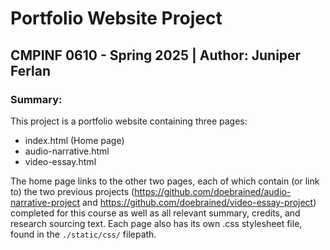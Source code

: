 # Portfolio Website Project
## CMPINF 0610 - Spring 2025 | Author: Juniper Ferlan

### Summary:
This project is a portfolio website containing three pages:
- index.html (Home page)
- audio-narrative.html
- video-essay.html

The home page links to the other two pages, each of which contain (or link to) the two previous projects (https://github.com/doebrained/audio-narrative-project and https://github.com/doebrained/video-essay-project) completed for this course as well as all relevant summary, credits, and research sourcing text. Each page also has its own .css stylesheet file, found in the `./static/css/` filepath.